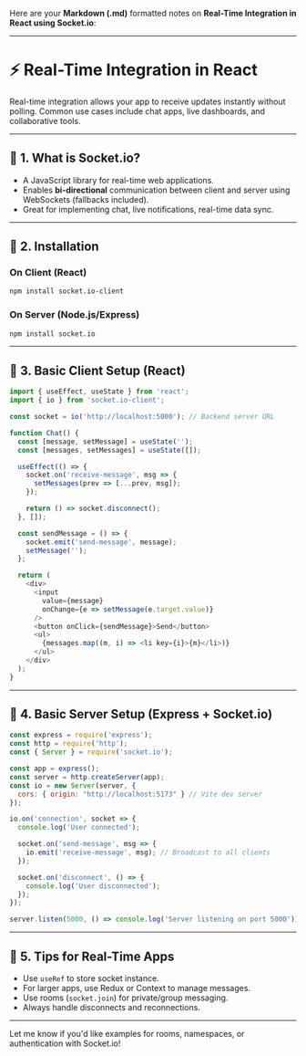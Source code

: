 Here are your **Markdown (.md)** formatted notes on **Real-Time Integration in React using Socket.io**:

---

# ⚡ Real-Time Integration in React

Real-time integration allows your app to receive updates instantly without polling. Common use cases include chat apps, live dashboards, and collaborative tools.

---

## 🔹 1. What is Socket.io?

* A JavaScript library for real-time web applications.
* Enables **bi-directional** communication between client and server using WebSockets (fallbacks included).
* Great for implementing chat, live notifications, real-time data sync.

---

## 🔹 2. Installation

### On Client (React)

```bash
npm install socket.io-client
```

### On Server (Node.js/Express)

```bash
npm install socket.io
```

---

## 🔹 3. Basic Client Setup (React)

```js
import { useEffect, useState } from 'react';
import { io } from 'socket.io-client';

const socket = io('http://localhost:5000'); // Backend server URL

function Chat() {
  const [message, setMessage] = useState('');
  const [messages, setMessages] = useState([]);

  useEffect(() => {
    socket.on('receive-message', msg => {
      setMessages(prev => [...prev, msg]);
    });

    return () => socket.disconnect();
  }, []);

  const sendMessage = () => {
    socket.emit('send-message', message);
    setMessage('');
  };

  return (
    <div>
      <input
        value={message}
        onChange={e => setMessage(e.target.value)}
      />
      <button onClick={sendMessage}>Send</button>
      <ul>
        {messages.map((m, i) => <li key={i}>{m}</li>)}
      </ul>
    </div>
  );
}
```

---

## 🔹 4. Basic Server Setup (Express + Socket.io)

```js
const express = require('express');
const http = require('http');
const { Server } = require('socket.io');

const app = express();
const server = http.createServer(app);
const io = new Server(server, {
  cors: { origin: "http://localhost:5173" } // Vite dev server
});

io.on('connection', socket => {
  console.log('User connected');

  socket.on('send-message', msg => {
    io.emit('receive-message', msg); // Broadcast to all clients
  });

  socket.on('disconnect', () => {
    console.log('User disconnected');
  });
});

server.listen(5000, () => console.log('Server listening on port 5000'));
```

---

## 🔹 5. Tips for Real-Time Apps

* Use `useRef` to store socket instance.
* For larger apps, use Redux or Context to manage messages.
* Use rooms (`socket.join`) for private/group messaging.
* Always handle disconnects and reconnections.

---

Let me know if you'd like examples for rooms, namespaces, or authentication with Socket.io!
